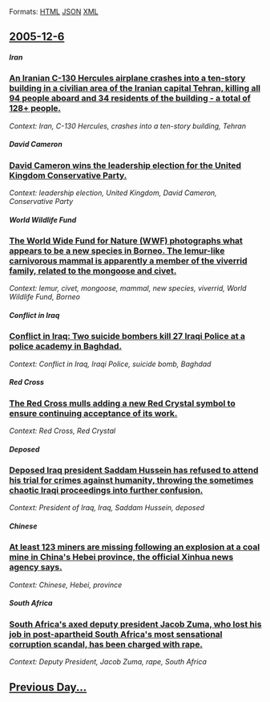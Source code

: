 
Formats: [HTML](2005/12/6/index.html)  [JSON](2005/12/6/index.json)  [XML](2005/12/6/index.xml)  

## [2005-12-6](/news/2005/12/6/index.md)

##### Iran
### [ An Iranian C-130 Hercules airplane crashes into a ten-story building in a civilian area of the Iranian capital Tehran, killing all 94 people aboard and 34 residents of the building - a total of 128+ people. ](/news/2005/12/6/an-iranian-c-130-hercules-airplane-crashes-into-a-ten-story-building-in-a-civilian-area-of-the-iranian-capital-tehran-killing-all-94-peopl.md)
_Context: Iran, C-130 Hercules, crashes into a ten-story building, Tehran_

##### David Cameron
### [ David Cameron wins the leadership election for the United Kingdom Conservative Party. ](/news/2005/12/6/david-cameron-wins-the-leadership-election-for-the-united-kingdom-conservative-party.md)
_Context: leadership election, United Kingdom, David Cameron, Conservative Party_

##### World Wildlife Fund
### [ The World Wide Fund for Nature (WWF) photographs what appears to be a new species in Borneo. The lemur-like carnivorous mammal is apparently a member of the viverrid family, related to the mongoose and civet. ](/news/2005/12/6/the-world-wide-fund-for-nature-wwf-photographs-what-appears-to-be-a-new-species-in-borneo-the-lemur-like-carnivorous-mammal-is-apparentl.md)
_Context: lemur, civet, mongoose, mammal, new species, viverrid, World Wildlife Fund, Borneo_

##### Conflict in Iraq
### [ Conflict in Iraq: Two suicide bombers kill 27 Iraqi Police at a police academy in Baghdad. ](/news/2005/12/6/conflict-in-iraq-two-suicide-bombers-kill-27-iraqi-police-at-a-police-academy-in-baghdad.md)
_Context: Conflict in Iraq, Iraqi Police, suicide bomb, Baghdad_

##### Red Cross
### [ The Red Cross mulls adding a new Red Crystal symbol to ensure continuing acceptance of its work. ](/news/2005/12/6/the-red-cross-mulls-adding-a-new-red-crystal-symbol-to-ensure-continuing-acceptance-of-its-work.md)
_Context: Red Cross, Red Crystal_

##### Deposed
### [ Deposed Iraq president Saddam Hussein has refused to attend his trial for crimes against humanity, throwing the sometimes chaotic Iraqi proceedings into further confusion. ](/news/2005/12/6/deposed-iraq-president-saddam-hussein-has-refused-to-attend-his-trial-for-crimes-against-humanity-throwing-the-sometimes-chaotic-iraqi-pro.md)
_Context: President of Iraq, Iraq, Saddam Hussein, deposed_

##### Chinese
### [ At least 123 miners are missing following an explosion at a coal mine in China's Hebei province, the official Xinhua news agency says. ](/news/2005/12/6/at-least-123-miners-are-missing-following-an-explosion-at-a-coal-mine-in-china-s-hebei-province-the-official-xinhua-news-agency-says.md)
_Context: Chinese, Hebei, province_

##### South Africa
### [ South Africa's axed deputy president Jacob Zuma, who lost his job in post-apartheid South Africa's most sensational corruption scandal, has been charged with rape. ](/news/2005/12/6/south-africa-s-axed-deputy-president-jacob-zuma-who-lost-his-job-in-post-apartheid-south-africa-s-most-sensational-corruption-scandal-has.md)
_Context: Deputy President, Jacob Zuma, rape, South Africa_

## [Previous Day...](/news/2005/12/5/index.md)

